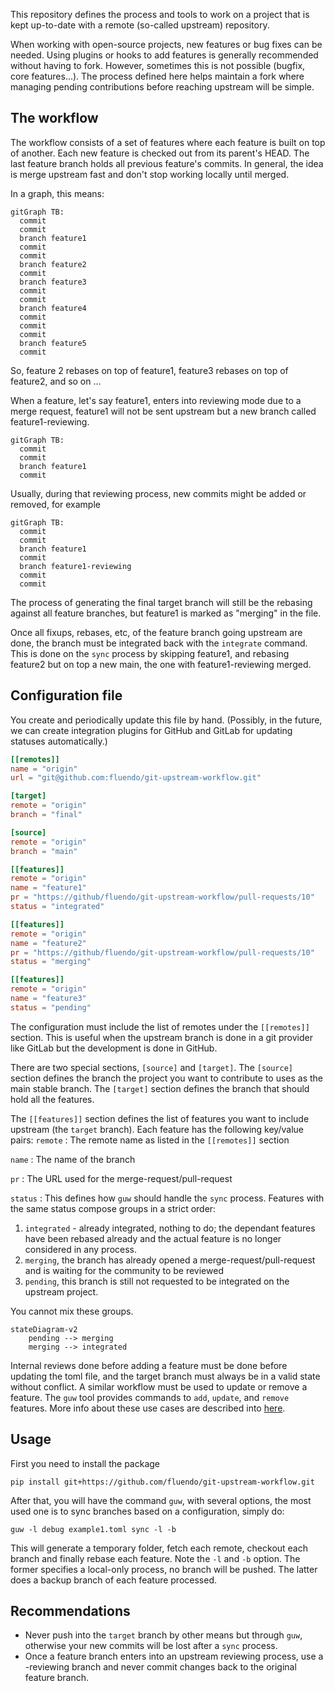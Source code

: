 This repository defines the process and tools to work on a project that is kept
up-to-date with a remote (so-called upstream) repository.

When working with open-source projects, new features or bug fixes can be  
needed. Using plugins or hooks to add features is generally recommended without 
having to fork. However, sometimes this is not possible (bugfix, core features...). 
The process defined here helps maintain a fork where managing pending 
contributions before reaching upstream will be simple.

## The workflow

The workflow consists of a set of features where each feature is built on top of
another. Each new feature is checked out from its parent's HEAD. The last feature
branch holds all previous feature's commits. In general, the idea is merge upstream
fast and don't stop working locally until merged.

In a graph, this means:
```mermaid
gitGraph TB:
  commit
  commit
  branch feature1
  commit
  commit
  branch feature2
  commit
  branch feature3
  commit
  commit
  branch feature4
  commit
  commit
  commit
  branch feature5
  commit
```
So, feature 2 rebases on top of feature1, feature3 rebases on top of feature2, and so on ...

When a feature, let's say feature1, enters into reviewing mode due to a merge request,
feature1 will not be sent upstream but a new branch called feature1-reviewing.

```mermaid
gitGraph TB:
  commit
  commit
  branch feature1
  commit
```

Usually, during that reviewing process, new commits might be added or removed, for example
```mermaid
gitGraph TB:
  commit
  commit
  branch feature1
  commit
  branch feature1-reviewing
  commit
  commit
```

The process of generating the final target branch will still be the rebasing against all 
feature branches, but feature1 is marked as "merging" in the file.

Once all fixups, rebases, etc, of the feature branch going upstream are done, the branch
must be integrated back with the `integrate` command. This is done on the `sync` process
by skipping feature1, and rebasing feature2 but on top a new main, the one with
feature1-reviewing merged.


## Configuration file

You create and periodically update this file by hand.
(Possibly, in the future, we can create integration plugins for GitHub and GitLab for updating statuses automatically.)

```TOML
[[remotes]]
name = "origin"
url = "git@github.com:fluendo/git-upstream-workflow.git"

[target]
remote = "origin"
branch = "final"

[source]
remote = "origin"
branch = "main"

[[features]]
remote = "origin"
name = "feature1"
pr = "https://github/fluendo/git-upstream-workflow/pull-requests/10"
status = "integrated"

[[features]]
remote = "origin"
name = "feature2"
pr = "https://github/fluendo/git-upstream-workflow/pull-requests/10"
status = "merging"

[[features]]
remote = "origin"
name = "feature3"
status = "pending"
```

The configuration must include the list of remotes under the `[[remotes]]` section. This is useful
when the upstream branch is done in a git provider like GitLab but the development is done in GitHub.

There are two special sections, `[source]` and `[target]`. The `[source]` section defines the branch
the project you want to contribute to uses as the main stable branch.  The `[target]` section defines
the branch that should hold all the features.

The `[[features]]` section defines the list of features you want to include upstream (the `target` branch).
Each feature has the following key/value pairs:
`remote`
: The remote name as listed in the `[[remotes]]` section

`name`
: The name of the branch

`pr`
: The URL used for the merge-request/pull-request

`status`
: This defines how `guw` should handle the `sync` process.
Features with the same status compose groups in a strict order:

1. `integrated` - already integrated, nothing to do;
the dependant features have been rebased already and the actual feature is no longer considered in any process.
1. `merging`, the branch has already opened a merge-request/pull-request
and is waiting for the community to be reviewed
1. `pending`, this branch is still not requested to be integrated on the upstream project.

You cannot mix these groups.


```mermaid
stateDiagram-v2
    pending --> merging
    merging --> integrated
```

Internal reviews done before adding a feature must be done before updating the toml file, and the target branch 
must always be in a valid state without conflict. A similar workflow must be used to update or remove a feature. The 
`guw` tool provides commands to `add`, `update`, and  `remove` features. More info about these use cases are 
described into [here](docs/workflows.md).

## Usage
First you need to install the package
```
pip install git+https://github.com/fluendo/git-upstream-workflow.git
```
After that, you will have the command `guw`, with several options, the most used one is to sync branches based on
a configuration, simply do:
```
guw -l debug example1.toml sync -l -b
```
This will generate a temporary folder, fetch each remote, checkout each branch and finally rebase each feature.
Note the `-l` and `-b` option. The former specifies a local-only process, no branch will be pushed. The latter
does a backup branch of each feature processed.

## Recommendations
* Never push into the `target` branch by other means but through `guw`, otherwise your new commits will
  be lost after a `sync` process.
* Once a feature branch enters into an upstream reviewing process, use a -reviewing branch and never commit
  changes back to the original feature branch.
